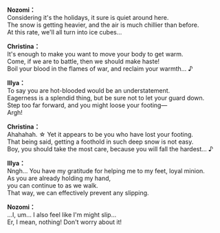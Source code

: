 # 

  
**Nozomi：**  
Considering it's the holidays, it sure is quiet around here.  
The snow is getting heavier, and the air is much chillier than before.  
At this rate, we'll all turn into ice cubes...  
  
**Christina：**  
It's enough to make you want to move your body to get warm.  
Come, if we are to battle, then we should make haste!  
Boil your blood in the flames of war, and reclaim your warmth... ♪  
  
**Illya：**  
To say you are hot-blooded would be an understatement.  
Eagerness is a splendid thing, but be sure not to let your guard down.  
Step too far forward, and you might loose your footing—  
Argh!  
  
**Christina：**  
Ahahahah. ☆ Yet it appears to be you who have lost your footing.  
That being said, getting a foothold in such deep snow is not easy.  
Boy, you should take the most care, because you will fall the hardest... ♪  
  
**Illya：**  
Nngh... You have my gratitude for helping me to my feet, loyal minion.  
As you are already holding my hand,  
you can continue to as we walk.  
That way, we can effectively prevent any slipping.  
  
**Nozomi：**  
...I, um... I also feel like I'm might slip...  
Er, I mean, nothing! Don't worry about it!  
